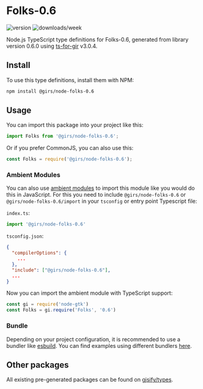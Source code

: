 
# Folks-0.6

![version](https://img.shields.io/npm/v/@girs/node-folks-0.6)
![downloads/week](https://img.shields.io/npm/dw/@girs/node-folks-0.6)


Node.js TypeScript type definitions for Folks-0.6, generated from library version 0.6.0 using [ts-for-gir](https://github.com/gjsify/ts-for-gir) v3.0.4.


## Install

To use this type definitions, install them with NPM:
```bash
npm install @girs/node-folks-0.6
```

## Usage

You can import this package into your project like this:
```ts
import Folks from '@girs/node-folks-0.6';
```

Or if you prefer CommonJS, you can also use this:
```ts
const Folks = require('@girs/node-folks-0.6');
```

### Ambient Modules

You can also use [ambient modules](https://github.com/gjsify/ts-for-gir/tree/main/packages/cli#ambient-modules) to import this module like you would do this in JavaScript.
For this you need to include `@girs/node-folks-0.6` or `@girs/node-folks-0.6/import` in your `tsconfig` or entry point Typescript file:

`index.ts`:
```ts
import '@girs/node-folks-0.6'
```

`tsconfig.json`:
```json
{
  "compilerOptions": {
    ...
  },
  "include": ["@girs/node-folks-0.6"],
  ...
}
```

Now you can import the ambient module with TypeScript support: 

```ts
const gi = require('node-gtk')
const Folks = gi.require('Folks', '0.6')
```


### Bundle

Depending on your project configuration, it is recommended to use a bundler like [esbuild](https://esbuild.github.io/). You can find examples using different bundlers [here](https://github.com/gjsify/ts-for-gir/tree/main/examples).

## Other packages

All existing pre-generated packages can be found on [gjsify/types](https://github.com/gjsify/types).

